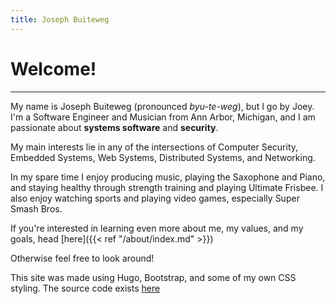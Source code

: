```yaml
---
title: Joseph Buiteweg
---
```


# Welcome! 
---

My name is Joseph Buiteweg (pronounced _byu-te-weg_), but I go by Joey. I'm a Software Engineer and Musician from Ann Arbor, Michigan, and I am passionate about **systems software** and **security**. 

My main interests lie in any of the intersections of Computer Security, Embedded Systems, Web Systems, Distributed Systems, and Networking.

In my spare time I enjoy producing music, playing the Saxophone and Piano, and staying healthy through strength training and playing Ultimate Frisbee.
I also enjoy watching sports and playing video games, especially Super Smash Bros.

If you're interested in learning even more about me, my values, and my goals, head [here]({{< ref "/about/index.md" >}})

Otherwise feel free to look around!

This site was made using Hugo, Bootstrap, and some of my own CSS styling. The source code exists [here](https://github.com/joebb97/joebb97.github.io)

